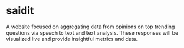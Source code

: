 # saidit
A website focused on aggregating data from opinions on top trending questions via speech to text and text analysis. These responses will be visualized live and provide insightful metrics and data. 
